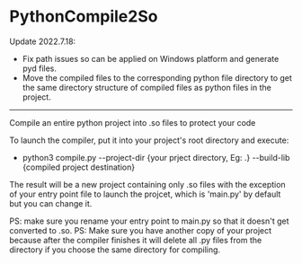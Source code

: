# PythonCompile2So

Update 2022.7.18:

+ Fix path issues so can be applied on Windows platform and generate pyd files.
+ Move the compiled files  to the corresponding python file directory to get the same directory structure of compiled files as python files in the project.

---



Compile an entire python project into .so files to protect your code

To launch the compiler, put it into your project's root directory and execute:

- python3 compile.py --project-dir {your prject directory, Eg: .} --build-lib {compiled project destination}

The result will be a new project containing only .so files with the exception of your entry point file to launch the projcet, which is 'main.py' by default but you can change it.

PS: make sure you rename your entry point to main.py so that it doesn't get converted to .so.
PS: Make sure you have another copy of your project because after the compiler finishes it will delete all .py files from the directory if you choose the same directory for compiling.
